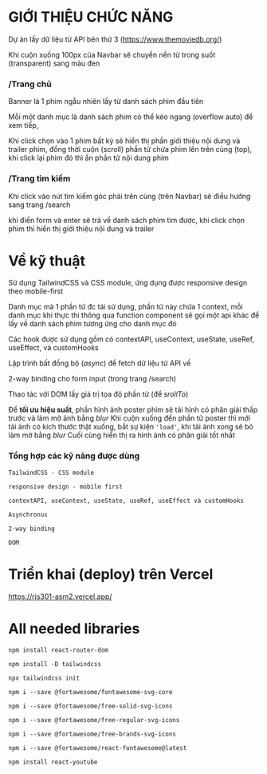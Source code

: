 
# GIỚI THIỆU CHỨC NĂNG

Dự án lấy dữ liệu từ API bên thứ 3 (https://www.themoviedb.org/)

Khi cuộn xuống 100px của Navbar sẽ chuyển nền từ trong suốt (transparent) sang màu đen 

### /Trang chủ

Banner là 1 phim ngẫu nhiên lấy từ danh sách phim đầu tiên

Mỗi một danh mục là danh sách phim có thể kéo ngang (overflow auto) để xem tiếp, 

Khi click chọn vào 1 phim bất kỳ sẽ hiển thị phần giới thiệu nội dung và trailer phim, đồng thời cuộn (scroll) phần tử chứa phim lên trên cùng (top), khi click lại phim đó thì ẩn phần tử nội dung phim

### /Trang tìm kiếm

Khi click vào nút tìm kiếm góc phải trên cùng (trên Navbar) sẽ điều hướng sang trang /search

khi điền form và enter sẽ trả về danh sách phim tìm được, khi click chọn phim thì hiển thị giới thiệu nội dung và trailer

# Về kỹ thuật

Sử dụng TailwindCSS và CSS module, ứng dụng được responsive design theo mobile-first

Danh mục mà 1 phần tử đc tái sử dụng, phần tử này chứa 1 context, mỗi danh mục khi thực thi thông qua function component sẽ gọi một api khác để lấy về danh sách phim tương ứng cho danh mục đó

Các hook được sử dụng gồm có contextAPI, useContext, useState, useRef, useEffect, và customHooks 

Lập trình bất đồng bộ (*async*) để fetch dữ liệu từ API về

2-way binding cho form input (trong trang /search)

Thao tác với DOM lấy giá trị tọa độ phần từ (để *srollTo*) 

Để **tối ưu hiệu suất**, phần hình ảnh poster phim sẽ tải hình có phân giải thấp trước và làm mờ ảnh bằng *blur*
Khi cuộn xuống đến phần tử poster thì mới tải ảnh có kích thước thật xuống, bắt sự kiện `'load'`, khi tải ảnh xong sẽ bỏ làm mờ bằng *blur* 
Cuối cùng hiển thị ra hình ảnh có phân giải tốt nhất

### Tổng hợp các kỹ năng được dùng

`TailwindCSS - CSS module `

`responsive design - mobile first`

`contextAPI, useContext, useState, useRef, useEffect và customHooks `

`Asynchronus`

`2-way binding`

`DOM`

# Triển khai (deploy) trên Vercel

https://rjs301-asm2.vercel.app/

# All needed libraries


`npm install react-router-dom`

`npm install -D tailwindcss`

`npx tailwindcss init`

`npm i --save @fortawesome/fontawesome-svg-core`

`npm i --save @fortawesome/free-solid-svg-icons`

`npm i --save @fortawesome/free-regular-svg-icons`

`npm i --save @fortawesome/free-brands-svg-icons`

`npm i --save @fortawesome/react-fontawesome@latest  `

`npm install react-youtube`
